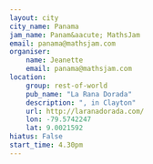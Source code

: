 ```yaml
---
layout: city                                           
city_name: Panama                                                               
jam_name: Panam&aacute; MathsJam
email: panama@mathsjam.com
organiser:
    name: Jeanette
    email: panama@mathsjam.com
location:
    group: rest-of-world
    pub_name: "La Rana Dorada"
    description: ", in Clayton"
    url: http://laranadorada.com/
    lon: -79.5742247
    lat: 9.0021592
hiatus: False
start_time: 4.30pm
---
```

